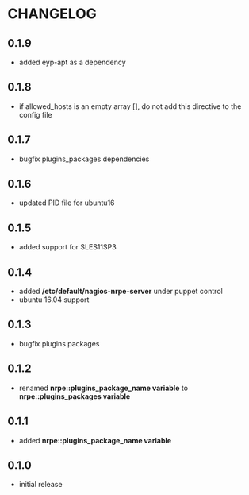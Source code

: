 # CHANGELOG

## 0.1.9

* added eyp-apt as a dependency

## 0.1.8

* if allowed_hosts is an empty array [], do not add this directive to the config file

## 0.1.7

* bugfix plugins_packages dependencies

## 0.1.6

* updated PID file for ubuntu16

## 0.1.5

* added support for SLES11SP3

## 0.1.4

* added **/etc/default/nagios-nrpe-server** under puppet control
* ubuntu 16.04 support

## 0.1.3

* bugfix plugins packages

## 0.1.2

* renamed **nrpe::plugins_package_name variable** to **nrpe::plugins_packages variable**

## 0.1.1

* added **nrpe::plugins_package_name variable**

## 0.1.0

* initial release
